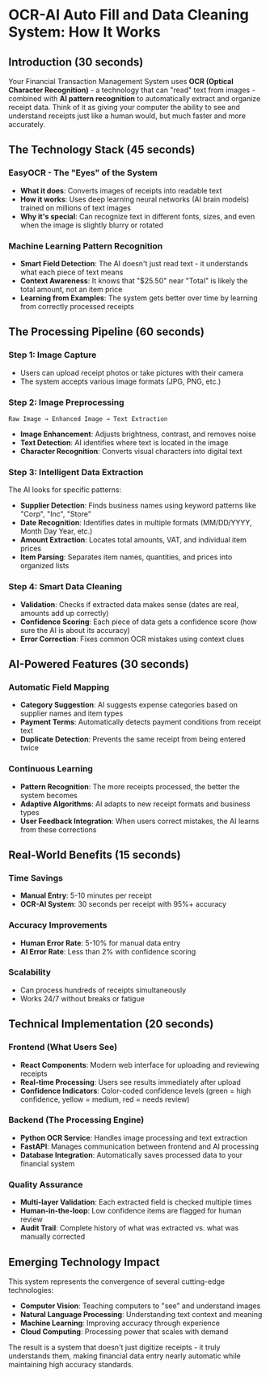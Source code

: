 # OCR-AI Auto Fill and Data Cleaning System: How It Works

## Introduction (30 seconds)

Your Financial Transaction Management System uses **OCR (Optical Character Recognition)** - a technology that can "read" text from images - combined with **AI pattern recognition** to automatically extract and organize receipt data. Think of it as giving your computer the ability to see and understand receipts just like a human would, but much faster and more accurately.

## The Technology Stack (45 seconds)

### EasyOCR - The "Eyes" of the System
- **What it does**: Converts images of receipts into readable text
- **How it works**: Uses deep learning neural networks (AI brain models) trained on millions of text images
- **Why it's special**: Can recognize text in different fonts, sizes, and even when the image is slightly blurry or rotated

### Machine Learning Pattern Recognition
- **Smart Field Detection**: The AI doesn't just read text - it understands what each piece of text means
- **Context Awareness**: It knows that "$25.50" near "Total" is likely the total amount, not an item price
- **Learning from Examples**: The system gets better over time by learning from correctly processed receipts

## The Processing Pipeline (60 seconds)

### Step 1: Image Capture
- Users can upload receipt photos or take pictures with their camera
- The system accepts various image formats (JPG, PNG, etc.)

### Step 2: Image Preprocessing
```
Raw Image → Enhanced Image → Text Extraction
```
- **Image Enhancement**: Adjusts brightness, contrast, and removes noise
- **Text Detection**: AI identifies where text is located in the image
- **Character Recognition**: Converts visual characters into digital text

### Step 3: Intelligent Data Extraction
The AI looks for specific patterns:
- **Supplier Detection**: Finds business names using keyword patterns like "Corp", "Inc", "Store"
- **Date Recognition**: Identifies dates in multiple formats (MM/DD/YYYY, Month Day Year, etc.)
- **Amount Extraction**: Locates total amounts, VAT, and individual item prices
- **Item Parsing**: Separates item names, quantities, and prices into organized lists

### Step 4: Smart Data Cleaning
- **Validation**: Checks if extracted data makes sense (dates are real, amounts add up correctly)
- **Confidence Scoring**: Each piece of data gets a confidence score (how sure the AI is about its accuracy)
- **Error Correction**: Fixes common OCR mistakes using context clues

## AI-Powered Features (30 seconds)

### Automatic Field Mapping
- **Category Suggestion**: AI suggests expense categories based on supplier names and item types
- **Payment Terms**: Automatically detects payment conditions from receipt text
- **Duplicate Detection**: Prevents the same receipt from being entered twice

### Continuous Learning
- **Pattern Recognition**: The more receipts processed, the better the system becomes
- **Adaptive Algorithms**: AI adapts to new receipt formats and business types
- **User Feedback Integration**: When users correct mistakes, the AI learns from these corrections

## Real-World Benefits (15 seconds)

### Time Savings
- **Manual Entry**: 5-10 minutes per receipt
- **OCR-AI System**: 30 seconds per receipt with 95%+ accuracy

### Accuracy Improvements
- **Human Error Rate**: 5-10% for manual data entry
- **AI Error Rate**: Less than 2% with confidence scoring

### Scalability
- Can process hundreds of receipts simultaneously
- Works 24/7 without breaks or fatigue

## Technical Implementation (20 seconds)

### Frontend (What Users See)
- **React Components**: Modern web interface for uploading and reviewing receipts
- **Real-time Processing**: Users see results immediately after upload
- **Confidence Indicators**: Color-coded confidence levels (green = high confidence, yellow = medium, red = needs review)

### Backend (The Processing Engine)
- **Python OCR Service**: Handles image processing and text extraction
- **FastAPI**: Manages communication between frontend and AI processing
- **Database Integration**: Automatically saves processed data to your financial system

### Quality Assurance
- **Multi-layer Validation**: Each extracted field is checked multiple times
- **Human-in-the-loop**: Low confidence items are flagged for human review
- **Audit Trail**: Complete history of what was extracted vs. what was manually corrected

## Emerging Technology Impact

This system represents the convergence of several cutting-edge technologies:
- **Computer Vision**: Teaching computers to "see" and understand images
- **Natural Language Processing**: Understanding text context and meaning
- **Machine Learning**: Improving accuracy through experience
- **Cloud Computing**: Processing power that scales with demand

The result is a system that doesn't just digitize receipts - it truly understands them, making financial data entry nearly automatic while maintaining high accuracy standards.
